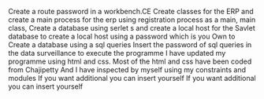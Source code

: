 Create a route password in a workbench.CE
Create classes for the ERP and create a main process for the erp using registration process as a main, main class,
Create a database using serlet s and create a local host for the Savlet database to create a local host using a password which is you Own to
Create a database using a sql queries
Insert the password of sql queries in the data surveillance to execute the programme
I have updated my programme using html and css. Most of the html and css have been coded from Chajipetty And I have inspected by myself using my constraints and modules If you want additional you can insert yourself
 If you want additional you can insert yourself


